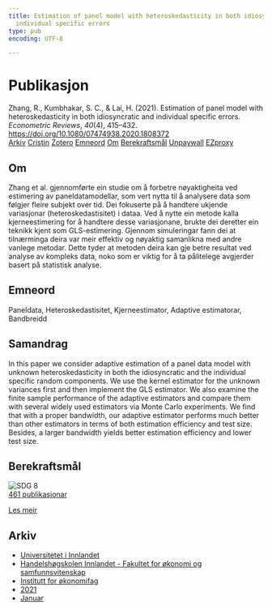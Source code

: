 ```yaml
---
title: Estimation of panel model with heteroskedasticity in both idiosyncratic and
  individual specific errors
type: pub
encoding: UTF-8

---
```

<h1>Publikasjon</h1>
<article id="csl-bib-container-FXAWRKAV" class="csl-bib-container">
  <div class="csl-bib-body"> <div class="csl-entry">Zhang, R., Kumbhakar, S. C., &#38; Lai, H. (2021). Estimation of panel model with heteroskedasticity in both idiosyncratic and individual specific errors. <i>Econometric Reviews</i>, <i>40</i>(4), 415–432. <a href="https://doi.org/10.1080/07474938.2020.1808372">https://doi.org/10.1080/07474938.2020.1808372</a></div> </div>
  <div class="csl-bib-buttons">
    <a href="#taxonomy-article-FXAWRKAV" alt="archive" class="csl-bib-button">Arkiv</a>
    <a href="https://app.cristin.no/results/show.jsf?id=1872029" alt="Cristin" class="csl-bib-button">Cristin</a>
    <a href="http://zotero.org/groups/5881554/items/FXAWRKAV" alt="Zotero" class="csl-bib-button">Zotero</a>
    <a href="#keywords-article-FXAWRKAV" alt="keywords" class="csl-bib-button">Emneord</a>
    <a href="#about-article-FXAWRKAV" alt="about_pub" class="csl-bib-button">Om</a>
    <a href="#sdg-article-FXAWRKAV" alt="sdg" class="csl-bib-button">Berekraftsmål</a>
    <a href="https://doi.org/10.1080/07474938.2020.1808372" alt="Unpaywall" class="csl-bib-button">Unpaywall</a>
    <a href="https://doi.org/10.1080/07474938.2020.1808372" alt="EZproxy" class="csl-bib-button">EZproxy</a>
  </div>
  <div id="csl-bib-meta-container-FXAWRKAV"></div>
</article>
<div id="csl-bib-meta-FXAWRKAV" class="csl-bib-meta">
  <article id="about-article-FXAWRKAV" class="about_pub-article">
    <h1>Om</h1>
    Zhang et al. gjennomførte ein studie om å forbetre nøyaktigheita ved estimering av paneldatamodellar, som vert nytta til å analysere data som følgjer fleire subjekt over tid. Dei fokuserte på å handtere ukjende variasjonar (heteroskedastisitet) i dataa. Ved å nytte ein metode kalla kjerneestimering for å handtere desse variasjonane, brukte dei deretter ein teknikk kjent som GLS-estimering. Gjennom simuleringar fann dei at tilnærminga deira var meir effektiv og nøyaktig samanlikna med andre vanlege metodar. Dette tyder at metoden deira kan gje betre resultat ved analyse av kompleks data, noko som er viktig for å ta pålitelege avgjerder basert på statistisk analyse.
  </article>
  <article id="keywords-article-FXAWRKAV" class="keywords-article">
    <h1>Emneord</h1>
    Paneldata, Heteroskedastisitet, Kjerneestimator, Adaptive estimatorar, Bandbreidd
  </article>
  <article id="abstract-article-FXAWRKAV" class="abstract-article">
    <h1>Samandrag</h1>
    In this paper we consider adaptive estimation of a panel data model with unknown heteroskedasticity in both the idiosyncratic and the individual specific random components. We use the kernel estimator for the unknown variances first and then implement the GLS estimator. We also examine the finite sample performance of the adaptive estimators and compare them with several widely used estimators via Monte Carlo experiments. We find that with a proper bandwidth, our adaptive estimator performs much better than other estimators in terms of both estimation efficiency and test size. Besides, a larger bandwidth yields better estimation efficiency and lower test size.
  </article>
  <article id="sdg-article-FXAWRKAV" class="sdg-article">
    <h1>Berekraftsmål</h1>
    <div class="sdg-container"><div id="sdg8" class="sdg">
        <img src="{{< params subfolder >}}images/sdg/sdg08_nn.png" class="image" alt="SDG 8">
        <div class="sdg-overlay">
          <a href="/nn/archive/?key=?sdg=8#archive" class="sdg-publication-count"><span>461</span> publikasjonar</a>
          <p><a href="https://fn.no/om-fn/fns-baerekraftsmaal/anstendig-arbeid-og-oekonomisk-vekst?lang=nno-NO" class="sdg-read-more">Les meir</a></p>
        </div>
      </div></div>
  </article>
  <article id="taxonomy-article-FXAWRKAV" class="taxonomy-article">
    <h1>Arkiv</h1>
    <ul>
      <li>
        <a href="/nn/archive/?key=3DCRN523">Universitetet i Innlandet</a>
      </li>
      <li>
        <a href="/nn/archive/?key=DU8Q9LN9">Handelshøgskolen Innlandet - Fakultet for økonomi og samfunnsvitenskap</a>
      </li>
      <li>
        <a href="/nn/archive/?key=3IQA89I8">Institutt for økonomifag</a>
      </li>
      <li>
        <a href="/nn/archive/?key=39DV3H9E">2021</a>
      </li>
      <li>
        <a href="/nn/archive/?key=UV94D3EI">Januar</a>
      </li>
    </ul>
  </article>
</div>
